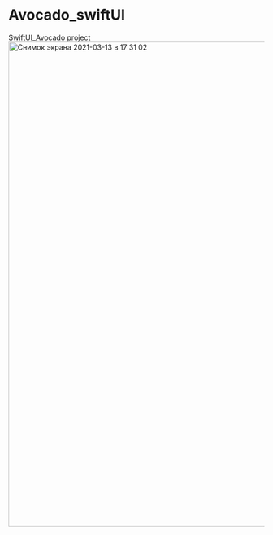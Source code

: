 # Avocado_swiftUI
SwiftUI_Avocado project
<img width="954" alt="Снимок экрана 2021-03-13 в 17 31 02" src="https://user-images.githubusercontent.com/65863112/111036957-ecbd6b00-8432-11eb-8938-671fb4d1c050.png">

